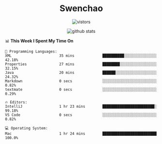 <h1 align="center">Swenchao</h3>

<p align="center">
  <img src="https://visitor-badge.glitch.me/badge?page_id=Swenchao" alt="vistors" />
</p>

<p align="center">
  <img src="https://github-readme-stats.vercel.app/api?username=Swenchao&count_private=true&show_icons=true&theme=vue-dark&hide_title=true" alt="github stats" />
</p>

<!--START_SECTION:waka-->
📊 **This Week I Spent My Time On** 

```text
💬 Programming Languages: 
XML                      35 mins             ██████████░░░░░░░░░░░░░░░   42.18% 
Properties               27 mins             ████████░░░░░░░░░░░░░░░░░   32.15% 
Java                     20 mins             ██████░░░░░░░░░░░░░░░░░░░   24.32% 
Markdown                 0 secs              ░░░░░░░░░░░░░░░░░░░░░░░░░   0.82% 
textmate                 0 secs              ░░░░░░░░░░░░░░░░░░░░░░░░░   0.29%

🔥 Editors: 
IntelliJ                 1 hr 23 mins        ████████████████████████░   99.18% 
VS Code                  0 secs              ░░░░░░░░░░░░░░░░░░░░░░░░░   0.82%

💻 Operating System: 
Mac                      1 hr 24 mins        █████████████████████████   100.0%

```


<!--END_SECTION:waka-->
